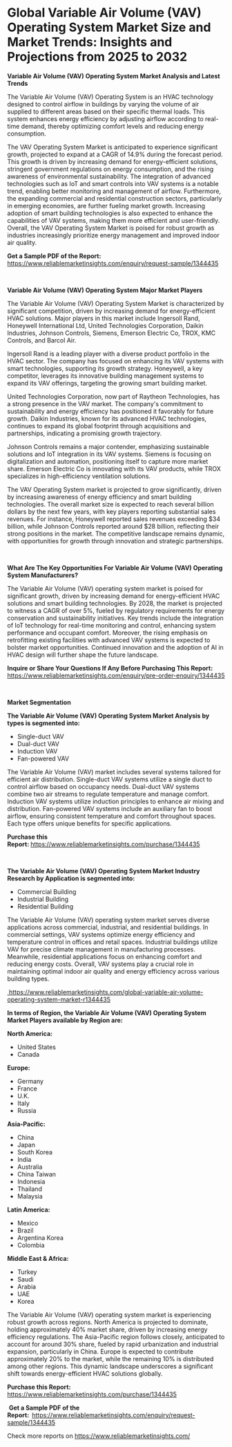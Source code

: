<p><h1>Global Variable Air Volume (VAV) Operating System Market Size and Market Trends: Insights and Projections from 2025 to 2032</h1></p><p><strong>Variable Air Volume (VAV) Operating System Market Analysis and Latest Trends</strong></p>
<p><p>The Variable Air Volume (VAV) Operating System is an HVAC technology designed to control airflow in buildings by varying the volume of air supplied to different areas based on their specific thermal loads. This system enhances energy efficiency by adjusting airflow according to real-time demand, thereby optimizing comfort levels and reducing energy consumption.</p><p>The VAV Operating System Market is anticipated to experience significant growth, projected to expand at a CAGR of 14.9% during the forecast period. This growth is driven by increasing demand for energy-efficient solutions, stringent government regulations on energy consumption, and the rising awareness of environmental sustainability. The integration of advanced technologies such as IoT and smart controls into VAV systems is a notable trend, enabling better monitoring and management of airflow. Furthermore, the expanding commercial and residential construction sectors, particularly in emerging economies, are further fueling market growth. Increasing adoption of smart building technologies is also expected to enhance the capabilities of VAV systems, making them more efficient and user-friendly. Overall, the VAV Operating System Market is poised for robust growth as industries increasingly prioritize energy management and improved indoor air quality.</p></p>
<p><strong>Get a Sample PDF of the Report:&nbsp;</strong> <a href="https://www.reliablemarketinsights.com/enquiry/request-sample/1344435?utm_campaign=2188&utm_medium=2&utm_source=Github&utm_content=ia&utm_term=11032025&utm_id=variable-air-volume-vav-operating-system">https://www.reliablemarketinsights.com/enquiry/request-sample/1344435</a></p>
<p>&nbsp;</p>
<p><strong>Variable Air Volume (VAV) Operating System Major Market Players</strong></p>
<p><p>The Variable Air Volume (VAV) Operating System Market is characterized by significant competition, driven by increasing demand for energy-efficient HVAC solutions. Major players in this market include Ingersoll Rand, Honeywell International Ltd, United Technologies Corporation, Daikin Industries, Johnson Controls, Siemens, Emerson Electric Co, TROX, KMC Controls, and Barcol Air.</p><p>Ingersoll Rand is a leading player with a diverse product portfolio in the HVAC sector. The company has focused on enhancing its VAV systems with smart technologies, supporting its growth strategy. Honeywell, a key competitor, leverages its innovative building management systems to expand its VAV offerings, targeting the growing smart building market.</p><p>United Technologies Corporation, now part of Raytheon Technologies, has a strong presence in the VAV market. The company's commitment to sustainability and energy efficiency has positioned it favorably for future growth. Daikin Industries, known for its advanced HVAC technologies, continues to expand its global footprint through acquisitions and partnerships, indicating a promising growth trajectory.</p><p>Johnson Controls remains a major contender, emphasizing sustainable solutions and IoT integration in its VAV systems. Siemens is focusing on digitalization and automation, positioning itself to capture more market share. Emerson Electric Co is innovating with its VAV products, while TROX specializes in high-efficiency ventilation solutions.</p><p>The VAV Operating System market is projected to grow significantly, driven by increasing awareness of energy efficiency and smart building technologies. The overall market size is expected to reach several billion dollars by the next few years, with key players reporting substantial sales revenues. For instance, Honeywell reported sales revenues exceeding $34 billion, while Johnson Controls reported around $28 billion, reflecting their strong positions in the market. The competitive landscape remains dynamic, with opportunities for growth through innovation and strategic partnerships.</p></p>
<p>&nbsp;</p>
<p><strong>What Are The Key Opportunities For Variable Air Volume (VAV) Operating System Manufacturers?</strong></p>
<p><p>The Variable Air Volume (VAV) operating system market is poised for significant growth, driven by increasing demand for energy-efficient HVAC solutions and smart building technologies. By 2028, the market is projected to witness a CAGR of over 5%, fueled by regulatory requirements for energy conservation and sustainability initiatives. Key trends include the integration of IoT technology for real-time monitoring and control, enhancing system performance and occupant comfort. Moreover, the rising emphasis on retrofitting existing facilities with advanced VAV systems is expected to bolster market opportunities. Continued innovation and the adoption of AI in HVAC design will further shape the future landscape.</p></p>
<p><strong>Inquire or Share Your Questions If Any Before Purchasing This Report:</strong> <a href="https://www.reliablemarketinsights.com/enquiry/pre-order-enquiry/1344435?utm_campaign=2188&utm_medium=2&utm_source=Github&utm_content=ia&utm_term=11032025&utm_id=variable-air-volume-vav-operating-system">https://www.reliablemarketinsights.com/enquiry/pre-order-enquiry/1344435</a></p>
<p>&nbsp;</p>
<p><strong>Market Segmentation</strong></p>
<p><strong>The Variable Air Volume (VAV) Operating System Market Analysis by types is segmented into:</strong></p>
<p><ul><li>Single-duct VAV</li><li>Dual-duct VAV</li><li>Induction VAV</li><li>Fan-powered VAV</li></ul></p>
<p><p>The Variable Air Volume (VAV) market includes several systems tailored for efficient air distribution. Single-duct VAV systems utilize a single duct to control airflow based on occupancy needs. Dual-duct VAV systems combine two air streams to regulate temperature and manage comfort. Induction VAV systems utilize induction principles to enhance air mixing and distribution. Fan-powered VAV systems include an auxiliary fan to boost airflow, ensuring consistent temperature and comfort throughout spaces. Each type offers unique benefits for specific applications.</p></p>
<p><strong>Purchase this Report:&nbsp;</strong><a href="https://www.reliablemarketinsights.com/purchase/1344435?utm_campaign=2188&utm_medium=2&utm_source=Github&utm_content=ia&utm_term=11032025&utm_id=variable-air-volume-vav-operating-system">https://www.reliablemarketinsights.com/purchase/1344435</a></p>
<p>&nbsp;</p>
<p><strong>The Variable Air Volume (VAV) Operating System Market Industry Research by Application is segmented into:</strong></p>
<p><ul><li>Commercial Building</li><li>Industrial Building</li><li>Residential Building</li></ul></p>
<p><p>The Variable Air Volume (VAV) operating system market serves diverse applications across commercial, industrial, and residential buildings. In commercial settings, VAV systems optimize energy efficiency and temperature control in offices and retail spaces. Industrial buildings utilize VAV for precise climate management in manufacturing processes. Meanwhile, residential applications focus on enhancing comfort and reducing energy costs. Overall, VAV systems play a crucial role in maintaining optimal indoor air quality and energy efficiency across various building types.</p></p>
<p><a href="https://www.reliablemarketinsights.com/global-variable-air-volume-operating-system-market-r1344435?utm_campaign=2188&utm_medium=2&utm_source=Github&utm_content=ia&utm_term=11032025&utm_id=variable-air-volume-vav-operating-system">&nbsp;https://www.reliablemarketinsights.com/global-variable-air-volume-operating-system-market-r1344435</a></p>
<p><strong>In terms of Region, the Variable Air Volume (VAV) Operating System Market Players available by Region are:</strong></p>
<p>
    <p> <strong> North America: </strong>
        <ul>
            <li>United States</li>
            <li>Canada</li>
        </ul>
        </p> 
    <p> <strong> Europe: </strong>
        <ul>
            <li>Germany</li>
            <li>France</li>
            <li>U.K.</li>
            <li>Italy</li>
            <li>Russia</li>
        </ul>
        </p> 
    <p> <strong> Asia-Pacific: </strong>
        <ul>
            <li>China</li>
            <li>Japan</li>
            <li>South Korea</li>
            <li>India</li>
            <li>Australia</li>
            <li>China Taiwan</li>
            <li>Indonesia</li>
            <li>Thailand</li>
            <li>Malaysia</li>
        </ul>
        </p> 
    <p> <strong> Latin America: </strong>
        <ul>
            <li>Mexico</li>
            <li>Brazil</li>
            <li>Argentina Korea</li>
            <li>Colombia</li>
        </ul>
        </p> 
    <p> <strong> Middle East & Africa: </strong>
        <ul>
            <li>Turkey</li>
            <li>Saudi</li>
            <li>Arabia</li>
            <li>UAE</li>
            <li>Korea</li>
        </ul>
    </p>
    </p>
<p><p>The Variable Air Volume (VAV) operating system market is experiencing robust growth across regions. North America is projected to dominate, holding approximately 40% market share, driven by increasing energy efficiency regulations. The Asia-Pacific region follows closely, anticipated to account for around 30% share, fueled by rapid urbanization and industrial expansion, particularly in China. Europe is expected to contribute approximately 20% to the market, while the remaining 10% is distributed among other regions. This dynamic landscape underscores a significant shift towards energy-efficient HVAC solutions globally.</p></p>
<p><strong>Purchase this Report: </strong><a href="https://www.reliablemarketinsights.com/purchase/1344435?utm_campaign=2188&utm_medium=2&utm_source=Github&utm_content=ia&utm_term=11032025&utm_id=variable-air-volume-vav-operating-system">https://www.reliablemarketinsights.com/purchase/1344435</a></p>
<p>&nbsp;<strong>Get a Sample PDF of the Report:&nbsp;&nbsp;</strong><a href="https://www.reliablemarketinsights.com/enquiry/request-sample/1344435?utm_campaign=2188&utm_medium=2&utm_source=Github&utm_content=ia&utm_term=11032025&utm_id=variable-air-volume-vav-operating-system">https://www.reliablemarketinsights.com/enquiry/request-sample/1344435</a></p>
<p><strong></strong></p>
<p>Check more reports on <a href="https://www.reliablemarketinsights.com/?utm_campaign=2188&utm_medium=2&utm_source=Github&utm_content=ia&utm_term=11032025&utm_id=variable-air-volume-vav-operating-system">https://www.reliablemarketinsights.com/</a></p>
